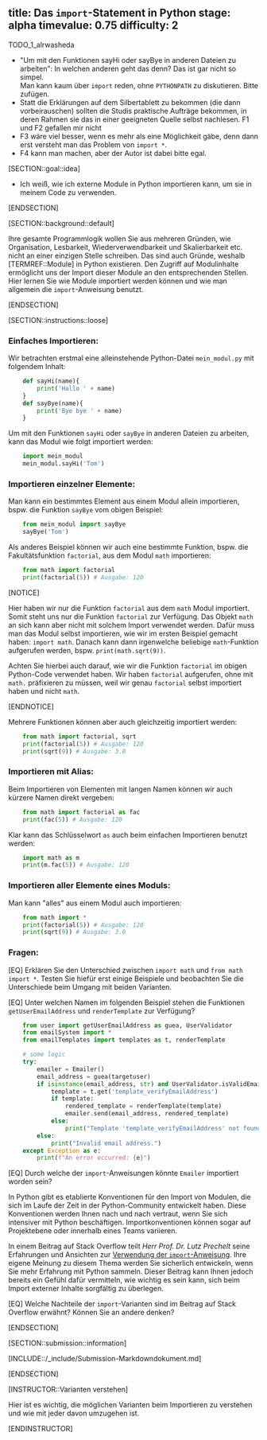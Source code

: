 title: Das <code>import</code>-Statement in Python
stage: alpha
timevalue: 0.75
difficulty: 2
---

TODO_1_alrwasheda

- "Um mit den Funktionen sayHi oder sayBye in anderen Dateien zu arbeiten":
  In welchen anderen geht das denn? Das ist gar nicht so simpel.  
  Man kann kaum über `import` reden, ohne `PYTHONPATH` zu diskutieren. Bitte zufügen.
- Statt die Erklärungen auf dem Silbertablett zu bekommen (die dann vorbeirauschen)
  sollten die Studis praktische Aufträge bekommen, in deren Rahmen sie das in einer
  geeigneten Quelle selbst nachlesen. F1 und F2 gefallen mir nicht
- F3 wäre viel besser, wenn es mehr als eine Möglichkeit gäbe, denn dann erst versteht 
  man das Problem von `import *`.
- F4 kann man machen, aber der Autor ist dabei bitte egal.


[SECTION::goal::idea]

- Ich weiß, wie ich externe Module in Python importieren kann, um sie in meinem Code zu verwenden.

[ENDSECTION]

[SECTION::background::default]

Ihre gesamte Programmlogik wollen Sie aus mehreren Gründen, wie Organisation, Lesbarkeit, 
Wiederverwendbarkeit und Skalierbarkeit etc. nicht an einer einzigen Stelle schreiben. 
Das sind auch Gründe, weshalb [TERMREF::Module] in Python existieren.
Den Zugriff auf Modulinhalte ermöglicht uns der Import dieser Module an den entsprechenden Stellen. 
Hier lernen Sie wie Module importiert werden können und 
wie man allgemein die `import`-Anweisung benutzt.

[ENDSECTION]

[SECTION::instructions::loose]

### Einfaches Importieren:

Wir betrachten erstmal eine alleinstehende Python-Datei `mein_modul.py` mit folgendem Inhalt:

```python
    def sayHi(name){
        print('Hallo ' + name)
    }
    def sayBye(name){
        print('Bye bye ' + name)
    }
```

Um mit den Funktionen `sayHi` oder `sayBye` in anderen Dateien zu arbeiten, kann das Modul wie folgt
 importiert werden:

```python
    import mein_modul
    mein_modul.sayHi('Tom')
```

### Importieren einzelner Elemente:

Man kann ein bestimmtes Element aus einem Modul allein importieren, bspw. die Funktion `sayBye` vom
obigen Beispiel:

```python
    from mein_modul import sayBye 
    sayBye('Tom')
```

Als anderes Beispiel können wir auch eine bestimmte Funktion, bspw. die Fakultätsfunktion `factorial`,
aus dem Modul `math` importieren:

```python
    from math import factorial
    print(factorial(5)) # Ausgabe: 120
```

[NOTICE]

Hier haben wir nur die Funktion `factorial` aus dem `math` Modul importiert. Somit steht uns nur 
die Funktion `factorial` zur Verfügung. Das Objekt `math` an sich kann aber nicht mit solchem Import
verwendet werden. Dafür muss man das Modul selbst importieren, wie wir im ersten Beispiel gemacht
haben: `import math`. Danach kann dann irgenwelche beliebige `math`-Funktion aufgerufen werden, bspw.
`print(math.sqrt(9))`.

Achten Sie hierbei auch darauf, wie wir die Funktion `factorial` im obigen Python-Code verwendet
haben. Wir haben `factorial` aufgerufen, ohne mit `math.` präfixieren zu müssen, 
weil wir genau `factorial` selbst importiert haben und nicht `math`.

[ENDNOTICE]

Mehrere Funktionen können aber auch gleichzeitig importiert werden: 

```python
    from math import factorial, sqrt
    print(factorial(5)) # Ausgabe: 120
    print(sqrt(9)) # Ausgabe: 3.0
```

### Importieren mit Alias:

Beim Importieren von Elementen mit langen Namen können wir auch kürzere Namen direkt vergeben:

```python
    from math import factorial as fac
    print(fac(5)) # Ausgabe: 120
```

Klar kann das Schlüsselwort `as` auch beim einfachen Importieren benutzt werden:

```python
    import math as m
    print(m.fac(5)) # Ausgabe: 120
```

### Importieren aller Elemente eines Moduls:

Man kann "alles" aus einem Modul auch importieren:

```python
    from math import *
    print(factorial(5)) # Ausgabe: 120
    print(sqrt(9)) # Ausgabe: 3.0
```

### Fragen:

[EQ] Erklären Sie den Unterschied zwischen `import math` und `from math import *`. Testen Sie hiefür 
erst einige Beispiele und beobachten Sie die Unterschiede beim Umgang mit beiden Varianten. 

[EQ] Unter welchen Namen im folgenden Beispiel stehen die Funktionen `getUserEmailAddress` und 
`renderTemplate` zur Verfügung?

```python
    from user import getUserEmailAddress as guea, UserValidator
    from emailSystem import *
    from emailTemplates import templates as t, renderTemplate

    # some logic
    try:
        emailer = Emailer()
        email_address = guea(targetuser)
        if isinstance(email_address, str) and UserValidator.isValidEmailAddress(email_address):
            template = t.get('template_verifyEmailAddress')
            if template:
                rendered_template = renderTemplate(template)
                emailer.send(email_address, rendered_template)
            else:
                print("Template 'template_verifyEmailAddress' not found.")
        else:
            print("Invalid email address.")
    except Exception as e:
        print(f"An error occurred: {e}")
```

[EQ] Durch welche der `import`-Anweisungen könnte `Emailer` importiert worden sein?

In Python gibt es etablierte Konventionen für den Import von Modulen, 
die sich im Laufe der Zeit in der Python-Community entwickelt haben. 
Diese Konventionen werden Ihnen nach und nach vertraut, 
wenn Sie sich intensiver mit Python beschäftigen. 
Importkonventionen können sogar auf Projektebene oder innerhalb eines Teams variieren.

In einem Beitrag auf Stack Overflow teilt *Herr Prof. Dr. Lutz Prechelt* seine Erfahrungen und 
Ansichten zur [Verwendung der `import`-Anweisung](https://stackoverflow.com/a/29193752/2810305). 
Ihre eigene Meinung zu diesem Thema werden Sie sicherlich entwickeln, 
wenn Sie mehr Erfahrung mit Python sammeln. 
Dieser Beitrag kann Ihnen jedoch bereits ein Gefühl dafür vermitteln, wie wichtig es sein kann, 
sich beim Import externer Inhalte sorgfältig zu überlegen.

[EQ] Welche Nachteile der `import`-Varianten sind im Beitrag auf Stack Overflow erwähnt? 
Können Sie an andere denken?

[ENDSECTION]

[SECTION::submission::information]

[INCLUDE::/_include/Submission-Markdowndokument.md]

[ENDSECTION]

[INSTRUCTOR::Varianten verstehen]

Hier ist es wichtig, die möglichen Varianten beim Importieren zu verstehen und wie mit jeder davon 
umzugehen ist. 

[ENDINSTRUCTOR]
